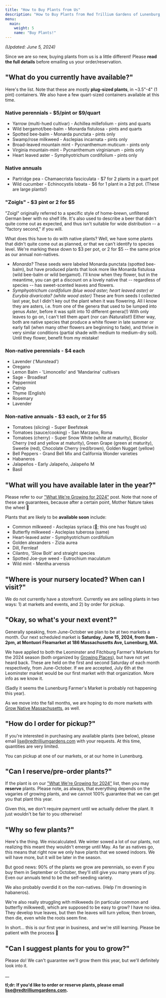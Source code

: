 ```yaml
---
title: "How to Buy Plants from Us"
description: "How to Buy Plants from Red Trillium Gardens of Lunenburg, MA"
menu:
  main:
    weight: 5
    name: "Buy Plants!"
---
```


_(Updated: June 5, 2024)_

Since we are so new, buying plants from us is a little different! Please **read the full details** before emailing us your order/reservation. 

## "What do you currently have available?"

Here's the list. Note that these are mostly **plug-sized plants**, in ~3.5"-4" (1 pint) containers. We also have a few quart-sized containers available at this time.

### Native perennials - $5/pint or $9/quart 
- Yarrow (multi-hued cultivar) - Achillea millefolium - pints and quarts
- Wild bergamot/bee-balm - Monarda fistulosa - pints and quarts
- Spotted bee-balm - Monarda punctata - pints only
- Swamp/rose milkweed - Asclepias incarnata - pints only
- Broad-leaved mountain mint - Pycnanthemum muticum - pints only
- Virginia mountain-mint - Pycnanthemum virginianum - pints only
- Heart leaved aster - Symphyotrichum cordifolium - pints only

### Native annuals
- Partridge pea - Chamaecrista fasciculata - $7 for 2 plants in a quart pot
- Wild cucumber - Echinocystis lobata - $6 for 1 plant in a 2qt pot. (These are large plants!) 

### "Zoigls" - $3 pint or 2 for $5

"Zoigl" originally referred to a specific style of home-brewn, unfiltered German beer with no shelf life. It's also used to describe a beer that didn't quite come out as expected, and thus isn't suitable for wide distribution -- a "factory second," if you will. 

What does this have to do with native plants? Well, we have some plants that didn't quite come out as planned, or that we can't identify to species level. We're marking these down to $3 per pot, or 2 for $5 -- the same price as our annual non-natives.

- _Monarda?_ These seeds were labeled Monarda punctata (spotted bee-balm), but have produced plants that look more like Monarda fistulosa (wild bee-balm or wild bergamot). I'll know when they flower, but in the meantime, you can get a discount on a lovely native that -- regardless of species -- has sweet-scented leaves and flowers.
- _Symphyotrichum cordifolium (blue wood aster; heart leaved aster) or Eurybia divaricata? (white wood aster)_ These are from seeds I collected last year, but I didn't key out the plant when it was flowering. All I know they are asters, i.e. from one of the genera that used to be lumped into genus _Aster_, before it was split into 10 different genera(!) With only leaves to go on, I can't tell them apart (nor can iNaturalist!) Either way, both are native species that produce a white flower in late summer or early fall (when many other flowers are beginning to fade), and thrive in very similar conditions (partial shade with medium to medium-dry soil). Until they flower, benefit from my mistake!

### Non-native perennials - $4 each
- Lavender ('Munstead')
- Oregano
- Lemon Balm - 'Limoncello' and 'Mandarina' cultivars
- Sage - Broadleaf
- Peppermint
- Catnip
- Thyme (English)
- Rosemary
- Lavender

### Non-native annuals - $3 each, or 2 for $5
- Tomatoes (slicing) - Super Beefsteak
- Tomatoes (sauce/cooking) - San Marzano, Roma
- Tomatoes (cherry) - Super Snow White (white at maturity), Bicolor Cherry (red and yellow at maturity), Green Grape (green at maturity), Sweetie (red), Chocolate Cherry (red/brown), Golden Nugget (yellow)
- Bell Peppers - Grand Bell Mix and California Wonder varieties
- Habaneros
- Jalapeños - Early Jalapeño, Jalapeño M
- Basil

## "What will you have available later in the year?"

Please refer to our ["What We're Growing for 2024"](/posts/whats-growing-2024/) post. Note that none of these are guarantees, because after a certain point, Mother Nature takes the wheel 🤣

Plants that are likely to be **available soon** include:

- Common milkweed - Asclepias syriaca (🤞; this one has fought us)
- Butterfly milkweed - Asclepias tuberosa (same)
- Heart-leaved aster - Symphyotrichum cordifolium
- Golden alexanders - Zizia aurea
- Dill, Fernleaf
- Cilantro, 'Slow Bolt' and straight species
- Spotted Joe-pye weed - Eutrochium maculatum
- Wild mint - Mentha arvensis

## "Where is your nursery located? When can I visit?"

We do not currently have a storefront. Currently we are selling plants in two ways: 1) at markets and events, and 2) by order for pickup. 

## "Okay, so what's your next event?"

Generally speaking, from June-October we plan to be at two markets a month. Our next scheduled market is **Saturday, June 15, 2024, from 9am - 2pm, at Montuori Fleamarket at 186 Massachusetts Ave, Lunenburg, MA.**

We have applied to both the Leominster and Fitchburg Farmer's Markets for the 2024 season (both organized by [Growing Places](https://growingplaces.org/)), but have not yet heard back. These are held on the first and second Saturday of each month respectively, from June-October. If we are accepted, July 6th at the Leominster market would be our first market with that organization. More info as we know it.

(Sadly it seems the Lunenburg Farmer's Market is probably not happening this year).

As we move into the fall months, we are hoping to do more markets with [Grow Native Massachusetts](https://grownativemass.org/), as well. 

## "How do I order for pickup?"

If you're interested in purchasing any available plants (see below), please email [lise@redtrilliumgardens.com](mailto:lise@redtrilliumgardens.com) with your requests. At this time, quantities are very limited. 

You can pickup at one of our markets, or at our home in Lunenburg. 

## "Can I reserve/pre-order plants?"

If the plant is on our ["What We're Growing for 2024"](/posts/whats-growing-2024/) list, then you may **reserve** plants. Please note, as always, that everything depends on the vagaries of growing plants, and we cannot 100% guarantee that we can get you that plant this year.

Given this, we don't require payment until we actually deliver the plant. It just wouldn't be fair to you otherwise!

## "Why so few plants?"

Here's the thing. We miscalculated. We winter sowed a lot of our plants, not realizing this meant they wouldn't emerge until May. As far as natives go, this means that right now we only have plants that we sowed indoors. We will have more, but it will be later in the season. 

But good news: 90% of the plants we grow are perennials, so even if you buy them in September or October, they'll still give you many years of joy. Even our annuals tend to be the self-seeding variety. 

We also probably overdid it on the non-natives. (Help I'm drowning in habaneros).

We're also really struggling with milkweeds (in particular common and butterfly milkweed), which are supposed to be easy to grow? I have no idea. They develop true leaves, but then the leaves will turn yellow, then brown, then die, even while the roots seem fine. 

In short... this is our first year in business, and we're still learning. Please be patient with the process 🙂

## "Can I suggest plants for you to grow?"

Please do! We can't guarantee we'll grow them this year, but we'll definitely look into it.

__

**tl;dr: If you'd like to order or reserve plants, please email [lise@redtrilliumgardens.com](mailto:lise@redtrilliumgardens.com).**



